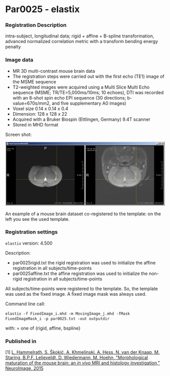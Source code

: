 # Par0025 - elastix

###  Registration Description
intra-subject, longitudinal data; rigid + affine + B-spline transformation, advanced normalized correlation metric with a transform bending energy penalty	

###  Image data

* MR 3D multi-contrast mouse brain data
* The registration steps were carried out with the first echo (TE1) image of the MSME sequence
* T2-weighted images were acquired using a Multi Slice Multi Echo sequence (MSME; TR/TE=5,000ms/10ms; 10 echoes), DTI was recorded with an 8-shot spin echo EPI sequence (30 directions; b-value=670s/mm2, and five supplementary A0 images)
* Voxel size 0.14 x 0.14 x 0.4
* Dimension: 128 x 128 x 22
* Acquired with a Bruker Biospin (Ettlingen, Germany) 9.4T scanner
* Stored in MHD format

Screen shot:

![alt-text](Screenshot_Mouse_Study_Wiki_Parameters.png)

An example of a mouse brain dataset co-registered to the template: on the left you see the used template.

###  Registration settings

`elastix` version: 4.500

Description:

* par0025rigid.txt the rigid registration was used to initialize the affine registration in all subjects/time-points
* par0025affine.txt the affine registration was used to initialize the non-rigid registration in all subjects/time-points

All subjects/time-points were registered to the template. So, the template was used as the fixed image. A fixed image mask was always used.

Command line call:


    elastix -f FixedImage_i.mhd -m MovingImage_j.mhd -fMask FixedImageMask_i -p par0025.txt -out outputdir


with:  = one of {rigid, affine, bspline}

###  Published in

[1] [L. Hammelrath, S. Škokić, A. Khmelinski, A. Hess, N. van der Knaap, M. Staring, B.P.F. Lelieveldt, D. Wiedermann, M. Hoehn, "Morphological maturation of the mouse brain: an _in vivo_ MRI and histology investigation," NeuroImage, 2015](http://www.sciencedirect.com/science/article/pii/S1053811915009039)
